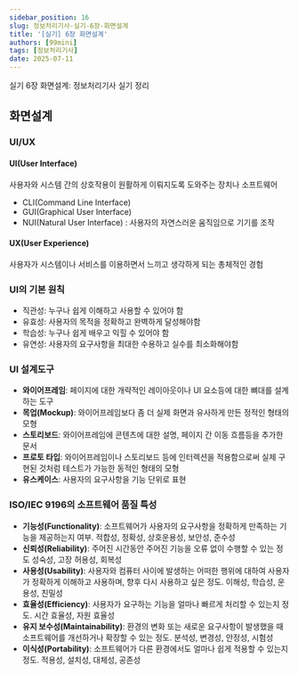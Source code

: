 ```yaml
---
sidebar_position: 16
slug: 정보처리기사-실기-6장-화면설계
title: '[실기] 6장 화면설계'
authors: [99mini]
tags: [정보처리기사]
date: 2025-07-11
---
```


실기 6장 화면설계: 정보처리기사 실기 정리

<!-- truncate -->

## 화면설계

### UI/UX

#### UI(User Interface)

사용자와 시스템 간의 상호작용이 원활하게 이뤄지도록 도와주는 장치나 소프트웨어

- CLI(Command Line Interface)
- GUI(Graphical User Interface)
- NUI(Natural User Interface) : 사용자의 자연스러운 움직임으로 기기를 조작

#### UX(User Experience)

사용자가 시스템이나 서비스를 이용하면서 느끼고 생각하게 되는 총체적인 경험

### UI의 기본 원칙

- 직관성: 누구나 쉽게 이해하고 사용할 수 있어야 함
- 유효성: 사용자의 목적을 정확하고 완벽하게 달성해야함
- 학습성: 누구나 쉽게 배우고 익힐 수 있어야 함
- 유연성: 사용자의 요구사항을 최대한 수용하고 실수를 최소화해야함

### UI 설계도구

- **와이어프레임**: 페이지에 대한 개략적인 레이아웃이나 UI 요소등에 대한 뼈대를 설계하는 도구
- **목업(Mockup)**: 와이어프레임보다 좀 더 실제 화면과 유사하게 만든 정적인 형태의 모형
- **스토리보드**: 와이어프레임에 콘텐츠에 대한 설명, 페이지 간 이동 흐름등을 추가한 문서
- **프로토 타입**: 와이어프레임이나 스토리보드 등에 인터렉션을 적용함으로써 실제 구현된 것처럼 테스트가 가능한 동적인 형태의 모형
- **유스케이스**: 사용자의 요구사항을 기능 단위로 표현

### ISO/IEC 9196의 소프트웨어 품질 특성

- **기능성(Functionality)**: 소프트웨어가 사용자의 요구사항을 정확하게 만족하는 기능을 제공하는지 여부. 적합성, 정확성, 상호운용성, 보안성, 준수성
- **신뢰성(Reliability)**: 주어진 시간동안 주어진 기능을 오류 없이 수행할 수 있는 정도 성숙성, 고장 허용성, 회복성
- **사용성(Usability)**: 사용자와 컴퓨터 사이에 발생하는 어떠한 행위에 대하여 사용자가 정확하게 이해하고 사용하며, 향후 다시 사용하고 싶은 정도. 이해성, 학습성, 운용성, 친밀성
- **효율성(Efficiency)**: 사용자가 요구하는 기능을 얼마나 빠르게 처리할 수 있는지 정도. 시간 효율성, 자원 효율성
- **유지 보수성(Maintainability)**: 환경의 변화 또는 새로운 요구사항이 발생했을 때 소프트웨어를 개선하거나 확장할 수 있는 정도. 분석성, 변경성, 안정성, 시험성
- **이식성(Portability)**: 소프트웨어가 다른 환경에서도 얼마나 쉽게 적용할 수 있는지 정도. 적용성, 설치성, 대체성, 공존성

